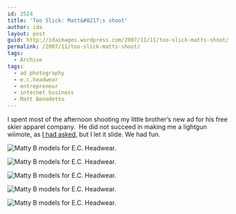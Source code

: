 ```yaml
---
id: 2524
title: 'Too Slick: Matt&#8217;s shoot'
author: ida
layout: post
guid: http://idaimages.wordpress.com/2007/11/11/too-slick-matts-shoot/
permalink: /2007/11/too-slick-matts-shoot/
tags:
  - Archive
tags:
  - ad photography
  - e.c.headwear
  - entrepreneur
  - internet business
  - Matt Benedetto
---
```

I spent most of the afternoon shooting my little brother&#8217;s new ad for his free skier apparel company.  He did not succeed in making me a lightgun wiimote, as [I had asked][1], but I let it slide. We had fun.

![Matty B models for E.C. Headwear.][2]

![Matty B models for E.C. Headwear.][3]

![Matty B models for E.C. Headwear.][4]

![Matty B models for E.C. Headwear.][5]

![Matty B models for E.C. Headwear.][6]

 [1]: http://uncommonplaces.com/2007/09/09/little-bros-new-ad/
 [2]: http://idaimages.files.wordpress.com/2007/11/07-11-07mattecad033.jpg
 [3]: http://idaimages.files.wordpress.com/2007/11/07-11-07mattecad088.jpg
 [4]: http://idaimages.files.wordpress.com/2007/11/07-11-07mattecad074.jpg
 [5]: http://idaimages.files.wordpress.com/2007/11/07-11-07mattecad127.jpg
 [6]: http://idaimages.files.wordpress.com/2007/11/07-11-07mattecad063.jpg